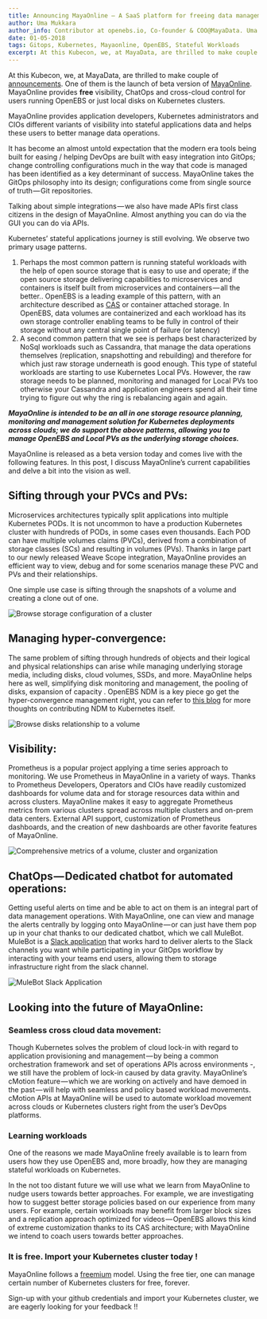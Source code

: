 ```yaml
---
title: Announcing MayaOnline — A SaaS platform for freeing data management from its traditional…
author: Uma Mukkara
author_info: Contributor at openebs.io, Co-founder & COO@MayaData. Uma led product development in the early days of MayaData (CloudByte).
date: 01-05-2018
tags: Gitops, Kubernetes, Mayaonline, OpenEBS, Stateful Workloads
excerpt: At this Kubecon, we, at MayaData, are thrilled to make couple of announcements. One of them is the launch of beta version of MayaOnline.
---
```


At this Kubecon, we, at MayaData, are thrilled to make couple of [announcements](https://www.prnewswire.com/news-releases/mayadata-releases-litmus---open-source-chaos-engineering-for-kubernetes--free-tier-of-mayaonline-681458381.html). One of them is the launch of beta version of [MayaOnline](https://mayaonline.io). MayaOnline provides **free** visibility, ChatOps and cross-cloud control for users running OpenEBS or just local disks on Kubernetes clusters.

MayaOnline provides application developers, Kubernetes administrators and CIOs different variants of visibility into stateful applications data and helps these users to better manage data operations.

It has become an almost untold expectation that the modern era tools being built for easing / helping DevOps are built with easy integration into GitOps; change controlling configurations much in the way that code is managed has been identified as a key determinant of success. MayaOnline takes the GitOps philosophy into its design; configurations come from single source of truth — Git repositories.

Talking about simple integrations — we also have made APIs first class citizens in the design of MayaOnline. Almost anything you can do via the GUI you can do via APIs.

Kubernetes’ stateful applications journey is still evolving. We observe two primary usage patterns.

1. Perhaps the most common pattern is running stateful workloads with the help of open source storage that is easy to use and operate; if the open source storage delivering capabilities to microservices and containers is itself built from microservices and containers — all the better.. OpenEBS is a leading example of this pattern, with an architecture described as [CAS](https://www.cncf.io/blog/2018/04/19/container-attached-storage-a-primer/) or container attached storage. In OpenEBS, data volumes are containerized and each workload has its own storage controller enabling teams to be fully in control of their storage without any central single point of failure (or latency)
2. A second common pattern that we see is perhaps best characterized by NoSql workloads such as Cassandra, that manage the data operations themselves (replication, snapshotting and rebuilding) and therefore for which just raw storage underneath is good enough. This type of stateful workloads are starting to use Kubernetes Local PVs. However, the raw storage needs to be planned, monitoring and managed for Local PVs too otherwise your Cassandra and application engineers spend all their time trying to figure out why the ring is rebalancing again and again.

**_MayaOnline is intended to be an all in one storage resource planning, monitoring and management solution for Kubernetes deployments across clouds; we do support the above patterns, allowing you to manage OpenEBS and Local PVs as the underlying storage choices._**

MayaOnline is released as a beta version today and comes live with the following features. In this post, I discuss MayaOnline’s current capabilities and delve a bit into the vision as well.

## Sifting through your PVCs and PVs:

Microservices architectures typically split applications into multiple Kubernetes PODs. It is not uncommon to have a production Kubernetes cluster with hundreds of PODs, in some cases even thousands. Each POD can have multiple volumes claims (PVCs), derived from a combination of storage classes (SCs) and resulting in volumes (PVs). Thanks in large part to our newly released Weave Scope integration, MayaOnline provides an efficient way to view, debug and for some scenarios manage these PVC and PVs and their relationships.

One simple use case is sifting through the snapshots of a volume and creating a clone out of one.

![Browse storage configuration of a cluster](https://cdn-images-1.medium.com/max/800/1*uEEzklDvtzepvdjGUIQdJQ.gif)

## Managing hyper-convergence:

The same problem of sifting through hundreds of objects and their logical and physical relationships can arise while managing underlying storage media, including disks, cloud volumes, SSDs, and more. MayaOnline helps here as well, simplifying disk monitoring and management, the pooling of disks, expansion of capacity . OpenEBS NDM is a key piece go get the hyper-convergence management right, you can refer to [this blog](/blog/achieving-native-hyper-convergence-in-kubernetes) for more thoughts on contributing NDM to Kubernetes itself.

![Browse disks relationship to a volume](https://cdn-images-1.medium.com/max/800/1*7w2jYA2KghNxT7c96snCxw.gif)

## Visibility:

Prometheus is a popular project applying a time series approach to monitoring. We use Prometheus in MayaOnline in a variety of ways. Thanks to Prometheus Developers, Operators and CIOs have readily customized dashboards for volume data and for storage resources data within and across clusters. MayaOnline makes it easy to aggregate Prometheus metrics from various clusters spread across multiple clusters and on-prem data centers. External API support, customization of Prometheus dashboards, and the creation of new dashboards are other favorite features of MayaOnline.

![Comprehensive metrics of a volume, cluster and organization](https://cdn-images-1.medium.com/max/800/1*ZeFadSNW8zEQ9DWaotiOhA.gif)

## ChatOps — Dedicated chatbot for automated operations:

Getting useful alerts on time and be able to act on them is an integral part of data management operations. With MayaOnline, one can view and manage the alerts centrally by logging onto MayaOnline — or can just have them pop up in your chat thanks to our dedicated chatbot, which we call MuleBot. MuleBot is a [Slack application](http://slack.com/apps/A7XH78AAH-mulebot) that works hard to deliver alerts to the Slack channels you want while participating in your GitOps workflow by interacting with your teams end users, allowing them to storage infrastructure right from the slack channel.

![MuleBot Slack Application](https://cdn-images-1.medium.com/max/800/0*U47i8j0o34sBq3AW.)

## Looking into the future of MayaOnline:

### Seamless cross cloud data movement:

Though Kubernetes solves the problem of cloud lock-in with regard to application provisioning and management — by being a common orchestration framework and set of operations APIs across environments -, we still have the problem of lock-in caused by data gravity. MayaOnline’s cMotion feature — which we are working on actively and have demoed in the past — will help with seamless and policy based workload movements. cMotion APIs at MayaOnline will be used to automate workload movement across clouds or Kubernetes clusters right from the user’s DevOps platforms.

### Learning workloads

One of the reasons we made MayaOnline freely available is to learn from users how they use OpenEBS and, more broadly, how they are managing stateful workloads on Kubernetes.

In the not too distant future we will use what we learn from MayaOnline to nudge users towards better approaches. For example, we are investigating how to suggest better storage policies based on our experience from many users. For example, certain workloads may benefit from larger block sizes and a replication approach optimized for videos — OpenEBS allows this kind of extreme customization thanks to its CAS architecture; with MayaOnline we intend to coach users towards better approaches.

### It is free. Import your Kubernetes cluster today !

MayaOnline follows a [freemium](https://en.wikipedia.org/wiki/Freemium) model. Using the free tier, one can manage certain number of Kubernetes clusters for free, forever.

Sign-up with your github credentials and import your Kubernetes cluster, we are eagerly looking for your feedback !!
